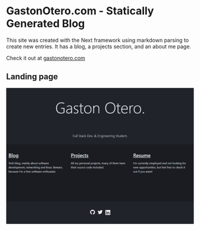 # GastonOtero.com - Statically Generated Blog

This site was created with the Next framework using markdown parsing to create new entries. 
It has a blog, a projects section, and an about me page.

Check it out at [gastonotero.com](https://gastonotero.com)

## Landing page

![landing](landing_page.png)
